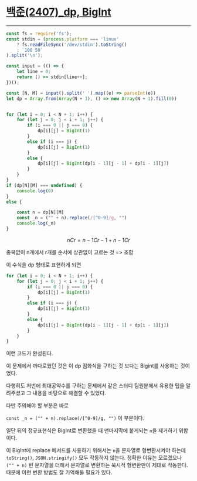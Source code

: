 # [백준(2407)_dp, BigInt](https://www.acmicpc.net/problem/2407)

---

```javascript
const fs = require('fs');
const stdin = (process.platform === 'linux'
    ? fs.readFileSync('/dev/stdin').toString()
    : `100 50`
).split('\n');

const input = (() => {
    let line = 0;
    return () => stdin[line++];
})();

const [N, M] = input().split(' ').map((e) => parseInt(e))
let dp = Array.from(Array(N + 1), () => new Array(N + 1).fill(0))


for (let i = 0; i < N + 1; i++) {
    for (let j = 0; j < i + 1; j++) {
        if (i === 0 || j === 0) {
            dp[i][j] = BigInt(1)
        }
        else if (i === j) {
            dp[i][j] = BigInt(1)
        }
        else {
            dp[i][j] = BigInt(dp[i - 1][j - 1] + dp[i - 1][j])
        }
    }
}
if (dp[N][M] === undefined) {
    console.log(0)
}
else {

    const n = dp[N][M]
    const _n = ("" + n).replace(/[^0-9]/g, "")
    console.log(_n)
}
```

$$
nCr = n-1Cr-1 + n-1Cr
$$

중복없이 n개에서 r개를 순서에 상관없이 고르는 것 => 조합

이 수식을 dp 형태로 표현하게 되면

```javascript
for (let i = 0; i < N + 1; i++) {
    for (let j = 0; j < i + 1; j++) {
        if (i === 0 || j === 0) {
            dp[i][j] = BigInt(1)
        }
        else if (i === j) {
            dp[i][j] = BigInt(1)
        }
        else {
            dp[i][j] = BigInt(dp[i - 1][j - 1] + dp[i - 1][j])
        }
    }
}
```

이런 코드가 완성된다.

이 문제에서 까다로웠던 것은 이 dp 점화식을 구하는 것 보다는 Bigint를 사용하는 것이었다.

다행히도 저번에 최대공약수를 구하는 문제에서 같은 스터디 팀원분께서 유용한 팁을 알려주셨고 그 내용을 바탕으로 해결할 수 있었다. 

다만 주의해야 할 부분은 바로 

`const _n = ("" + n).replace(/[^0-9]/g, "")` 이 부분이다.

일단 뒤의 정규표현식은 BigInt로 변환했을 때 맨마지막에 붙게되는 `n`을 제거하기 위함이다.

이 BigInt에 replace 메서드를 사용하기 위해서는 `n`을 문자열로 형변환시켜야 하는데 `toString()`, `JSON.stringify()` 모두 작동하지 않는다. 정확한 이유는 모르겠으나 `("" + n)` 빈 문자열을 더해서 문자열로 변환하는 묵시적 형변환만이 제대로 작동한다. 때문에 이런 변환 방법도 잘 기억해둘 필요가 있다.